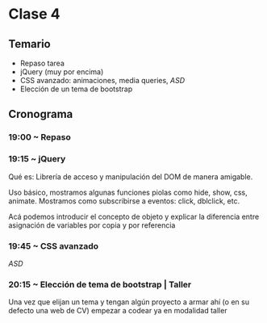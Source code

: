 # Clase 4

## Temario

* Repaso tarea
* jQuery (muy por encima)
* CSS avanzado: animaciones, media queries, _ASD_
* Elección de un tema de bootstrap 

## Cronograma

### 19:00 ~ Repaso

### 19:15 ~ jQuery

Qué es: Librería de acceso y manipulación del DOM de manera amigable.

Uso básico, mostramos algunas funciones piolas como hide, show, css, animate. Mostramos como subscribirse a eventos: click, dblclick, etc.

Acá podemos introducir el concepto de objeto y explicar la diferencia entre asignación de variables por copia y por referencia

### 19:45 ~ CSS avanzado

_ASD_


### 20:15 ~ Elección de tema de bootstrap | Taller

Una vez que elijan un tema y tengan algún proyecto a armar ahí (o en su defecto una web de CV) empezar a codear ya en modalidad taller
